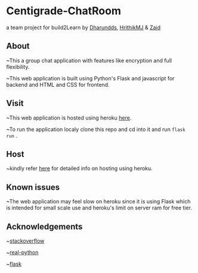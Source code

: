 # Centigrade-ChatRoom
 a team project for build2Learn by [Dharundds](https://github.com/Dharundds), [HrithikMJ](https://github.com/HrithikMJ) & [Zaid](https://github.com/Zaid316)
 

## About

~This a group chat application with features like encryption and full flexibility.

~This web application is built using Python's Flask and javascript for backend and HTML and CSS for frontend.

## Visit

~This web application is hosted using heroku [here](https://centigrade-chatroom.herokuapp.com/).

~To run the application localy clone this repo and cd into it and run `flask run` .
    
## Host
  
~kindly refer [here](https://github.com/Dharundds/ChatRoom/blob/main/host.md) for detailed info on hosting using heroku.

## Known issues

 ~The web application may feel slow on heroku since it is using Flask which is intended for small scale use and heroku's limit on server ram for free tier.

## Acknowledgements

~[stackoverflow](https://stackoverflow.com/questions/41804507/h14-error-in-heroku-no-web-processes-running)

~[real-python](https://realpython.com/flask-by-example-part-1-project-setup/) 

~[flask](https://flask-doc.readthedocs.io/en/latest/)